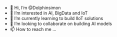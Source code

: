 - 👋 Hi, I’m @Dolphinsimon
- 👀 I’m interested in AI, BigData and IoT
- 🌱 I’m currently learning to build IIoT solutions
- 💞️ I’m looking to collaborate on building AI models
- 📫 How to reach me ...

<!---
Dolphinsimon/Dolphinsimon is a ✨ special ✨ repository because its `README.md` (this file) appears on your GitHub profile.
You can click the Preview link to take a look at your changes.
--->
